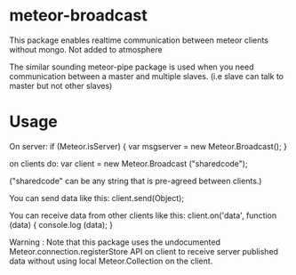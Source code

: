 meteor-broadcast
===========

This package enables realtime communication between meteor clients without mongo.
Not added to atmosphere

The similar sounding meteor-pipe package is used when you need communication between a master and multiple slaves. (i.e slave can talk to master but not other slaves)

Usage
=====

On server:
if (Meteor.isServer) {
    var msgserver = new Meteor.Broadcast();
}

on clients do:
var client = new Meteor.Broadcast ("sharedcode");

("sharedcode" can be any string that is pre-agreed between clients.)

You can send data like this:
client.send(Object);

You can receive data from other clients like this:
client.on('data', function (data) {
    console.log (data);
}

Warning : Note that this package uses the undocumented Meteor.connection.registerStore API on client to receive server published data without using local Meteor.Collection on the client.

